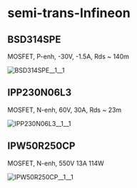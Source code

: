 # semi-trans-Infineon

## BSD314SPE
MOSFET, P-enh, -30V, -1.5A, Rds ~ 140m

![BSD314SPE__1__1](/preview/images/semi-trans-Infineon__BSD314SPE__1__1.png?raw=true) 

## IPP230N06L3
MOSFET, N-enh, 60V, 30A, Rds ~ 23m

![IPP230N06L3__1__1](/preview/images/semi-trans-NXP__2N7002PW__1__1.png?raw=true) 

## IPW50R250CP
MOSFET, N-enh, 550V 13A 114W

![IPW50R250CP__1__1](/preview/images/semi-trans-NXP__2N7002PW__1__1.png?raw=true) 

